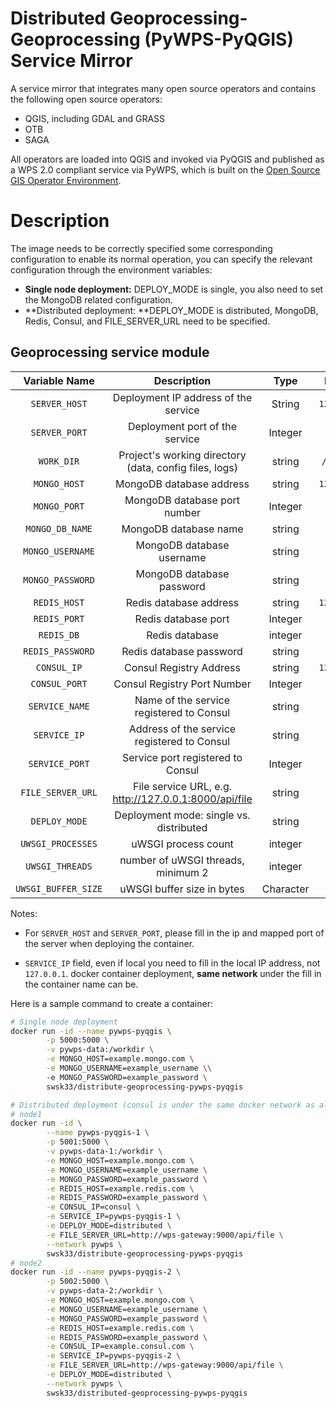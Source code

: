 # Distributed Geoprocessing-Geoprocessing (PyWPS-PyQGIS) Service Mirror

A service mirror that integrates many open source operators and contains the following open source operators:

- QGIS, including GDAL and GRASS
- OTB
- SAGA

All operators are loaded into QGIS and invoked via PyQGIS and published as a WPS 2.0 compliant service via PyWPS, which is built on the [Open Source GIS Operator Environment](https://hub.docker.com/r/swsk33/op-gis-environment).

# Description

The image needs to be correctly specified some corresponding configuration to enable its normal operation, you can specify the relevant configuration through the environment variables:

- **Single node deployment:** DEPLOY_MODE is single, you also need to set the MongoDB related configuration.
- **Distributed deployment: **DEPLOY_MODE is distributed, MongoDB, Redis, Consul, and FILE_SERVER_URL need to be specified.

## Geoprocessing service module

|    Variable Name    |                      Description                       |   Type    |   Default   |
| :-----------------: | :----------------------------------------------------: | :-------: | :---------: |
| `SERVER_HOST` | Deployment IP address of the service | String | `127.0.0.1` |
| `SERVER_PORT` | Deployment port of the service | Integer | `5000` |
|     `WORK_DIR`      | Project's working directory (data, config files, logs) |  string   | `/workdir`  |
|    `MONGO_HOST`     |                MongoDB database address                |  string   | `127.0.0.1` |
|    `MONGO_PORT`     |              MongoDB database port number              |  Integer  |   `27017`   |
|   `MONGO_DB_NAME`   |                 MongoDB database name                  |  string   |   `pywps`   |
|  `MONGO_USERNAME`   |               MongoDB database username                |  string   |   `null`    |
|  `MONGO_PASSWORD`   |               MongoDB database password                |  string   |   `null`    |
|    `REDIS_HOST`     |                 Redis database address                 |  string   | `127.0.0.1` |
|    `REDIS_PORT`     |                  Redis database port                   |  Integer  |   `6379`    |
|     `REDIS_DB`      |                     Redis database                     |  integer  |     `0`     |
|  `REDIS_PASSWORD`   |                Redis database password                 |  string   |   `null`    |
|     `CONSUL_IP`     |                Consul Registry Address                 |  string   | `127.0.0.1` |
|    `CONSUL_PORT`    |              Consul Registry Port Number               |  Integer  |   `8500`    |
|   `SERVICE_NAME`    |        Name of the service registered to Consul        |  string   |  `py-wps`   |
|    `SERVICE_IP`     |      Address of the service registered to Consul       |  string   |   `null`    |
|   `SERVICE_PORT`    |           Service port registered to Consul            |  Integer  |   `5000`    |
|  `FILE_SERVER_URL`  | File service URL, e.g. http://127.0.0.1:8000/api/file  |  string   |   `null`    |
|    `DEPLOY_MODE`    |        Deployment mode: single vs. distributed         |  string   |  `single`   |
|  `UWSGI_PROCESSES`  |                  uWSGI process count                   |  integer  |     `2`     |
|   `UWSGI_THREADS`   |           number of uWSGI threads, minimum 2           |  integer  |     `2`     |
| `UWSGI_BUFFER_SIZE` |               uWSGI buffer size in bytes               | Character |   `32768`   |

Notes:

- For `SERVER_HOST` and `SERVER_PORT`, please fill in the ip and mapped port of the server when deploying the container.

- `SERVICE_IP` field, even if local you need to fill in the local IP address, not `127.0.0.1`. docker container deployment, **same network** under the fill in the container name can be.

Here is a sample command to create a container:

```bash
# Single node deployment
docker run -id --name pywps-pyqgis \
        -p 5000:5000 \
        -v pywps-data:/workdir \
        -e MONGO_HOST=example.mongo.com \
        -e MONGO_USERNAME=example_username \\
        -e MONGO_PASSWORD=example_password \
        swsk33/distribute-geoprocessing-pywps-pyqgis

# Distributed deployment (consul is under the same docker network as all nodes, if not, SERVICE_IP uses the appropriate IP address)
# node1
docker run -id \
        --name pywps-pyqgis-1 \
        -p 5001:5000 \
        -v pywps-data-1:/workdir \
        -e MONGO_HOST=example.mongo.com \
        -e MONGO_USERNAME=example_username \
        -e MONGO_PASSWORD=example_password \
        -e REDIS_HOST=example.redis.com \
        -e REDIS_PASSWORD=example_password \
        -e CONSUL_IP=consul \
        -e SERVICE_IP=pywps-pyqgis-1 \
        -e DEPLOY_MODE=distributed \
        -e FILE_SERVER_URL=http://wps-gateway:9000/api/file \
        --network pywps \
        swsk33/distribute-geoprocessing-pywps-pyqgis
# node2
docker run -id --name pywps-pyqgis-2 \
        -p 5002:5000 \
        -v pywps-data-2:/workdir \
        -e MONGO_HOST=example.mongo.com \
        -e MONGO_USERNAME=example_username \
        -e MONGO_PASSWORD=example_password \
        -e REDIS_HOST=example.redis.com \
        -e REDIS_PASSWORD=example_password \
        -e CONSUL_IP=example.consul.com \
        -e SERVICE_IP=pywps-pyqgis-2 \
        -e FILE_SERVER_URL=http://wps-gateway:9000/api/file \
        -e DEPLOY_MODE=distributed \
        --network pywps \
        swsk33/distributed-geoprocessing-pywps-pyqgis
```


